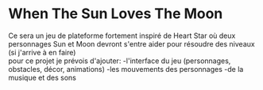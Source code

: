 # When The Sun Loves The Moon
Ce sera un jeu de plateforme fortement inspiré de Heart Star où deux personnages Sun et Moon devront s'entre aider pour résoudre des niveaux (si j'arrive à en faire)  
pour ce projet je prévois d'ajouter:
-l'interface du jeu (personnages, obstacles, décor, animations)
-les mouvements des personnages
-de la musique et des sons
